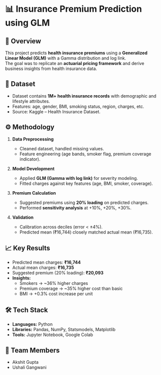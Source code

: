 # 📊 Insurance Premium Prediction using GLM

## 📌 Overview
This project predicts **health insurance premiums** using a **Generalized Linear Model (GLM)** with a Gamma distribution and log link.  
The goal was to replicate an **actuarial pricing framework** and derive business insights from health insurance data.

## 📂 Dataset
- Dataset contains **1M+ health insurance records** with demographic and lifestyle attributes.  
- Features: age, gender, BMI, smoking status, region, charges, etc.  
- Source: Kaggle – Health Insurance Dataset.  

## ⚙️ Methodology
1. **Data Preprocessing**
   - Cleaned dataset, handled missing values.  
   - Feature engineering (age bands, smoker flag, premium coverage indicator).  

2. **Model Development**
   - Applied **GLM (Gamma with log link)** for severity modeling.  
   - Fitted charges against key features (age, BMI, smoker, coverage).  

3. **Premium Calculation**
   - Suggested premiums using **20% loading** on predicted charges.  
   - Performed **sensitivity analysis** at +10%, +20%, +30%.  

4. **Validation**
   - Calibration across deciles (error < ±4%).  
   - Predicted mean (₹16,744) closely matched actual mean (₹16,735).  

## 📈 Key Results
- Predicted mean charges: **₹16,744**  
- Actual mean charges: **₹16,735**  
- Suggested premium (20% loading): **₹20,093**  
- **Insights:**  
  - Smokers → ~36% higher charges  
  - Premium coverage → ~35% higher cost than basic  
  - BMI → +0.3% cost increase per unit  

## 🛠️ Tech Stack
- **Languages:** Python  
- **Libraries:** Pandas, NumPy, Statsmodels, Matplotlib  
- **Tools:** Jupyter Notebook, Google Colab  

## 👥 Team Members
- Akshit Gupta  
- Ushali Gangwani  
